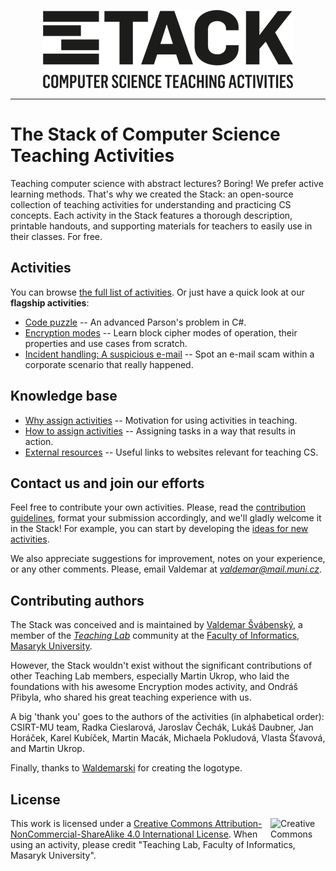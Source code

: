 <p align="center"> 
<img src="images/logo/logotype/Stack-logotype-400.png" alt="The Stack Logo">
</p>

---

# The Stack of Computer Science Teaching Activities

Teaching computer science with abstract lectures? Boring! We prefer active learning methods. That's why we created the Stack: an open-source collection of teaching activities for understanding and practicing CS concepts. Each activity in the Stack features a thorough description, printable handouts, and supporting materials for teachers to easily use in their classes. For free.

## Activities

You can browse [the full list of activities](activities.md). Or just have a quick look at our **flagship activities**:

* [Code puzzle](activities/code-puzzle/) -- An advanced Parson's problem in C\#.
* [Encryption modes](activities/encryption-modes) -- Learn block cipher modes of operation, their properties and use cases from scratch.
* [Incident handling: A suspicious e-mail](activities/incident-handling-suspicious-email/) -- Spot an e-mail scam within a corporate scenario that really happened.

## Knowledge base

* [Why assign activities](knowledge-base/why-to-assign-activities.md) -- Motivation for using activities in teaching.
* [How to assign activities](knowledge-base/how-to-assign-activities.md) -- Assigning tasks in a way that results in action.
* [External resources](knowledge-base/references.md) -- Useful links to websites relevant for teaching CS.

## Contact us and join our efforts

Feel free to contribute your own activities. Please, read the [contribution guidelines](CONTRIBUTING.md), format your submission accordingly, and we'll gladly welcome it in the Stack! For example, you can start by developing the [ideas for new activities](activities-wip/ideas.md).

We also appreciate suggestions for improvement, notes on your experience, or any other comments. Please, email Valdemar at *valdemar@mail.muni.cz*.

## Contributing authors

The Stack was conceived and is maintained by [Valdemar Švábenský](https://www.fi.muni.cz/~xsvabens/), a member of the [*Teaching Lab*](https://is.muni.cz/predmet/fi/DUCIT) community at the [Faculty of Informatics, Masaryk University](https://fi.muni.cz).

However, the Stack wouldn't exist without the significant contributions of other Teaching Lab members, especially Martin Ukrop, who laid the foundations with his awesome Encryption modes activity, and Ondráš Přibyla, who shared his great teaching experience with us.

A big 'thank you' goes to the authors of the activities (in alphabetical order): CSIRT-MU team, Radka Cieslarová, Jaroslav Čechák, Lukáš Daubner, Jan Horáček, Karel Kubíček, Martin Macák, Michaela Pokludová, Vlasta Šťavová, and Martin Ukrop.

Finally, thanks to [Waldemarski](http://www.waldemarski.com/) for creating the logotype.

## License

<img align="right" width="88" height="31" src="https://i.creativecommons.org/l/by-nc-sa/4.0/88x31.png" alt="Creative Commons Licence BY NC SA 4.0" title="Creative Commons Licence BY NC SA 4.0">

This work is licensed under a [Creative Commons Attribution-NonCommercial-ShareAlike 4.0 International License](https://creativecommons.org/licenses/by-nc-sa/4.0/). When using an activity, please credit "Teaching Lab, Faculty of Informatics, Masaryk University".
